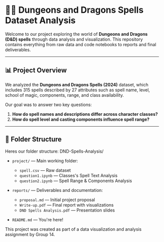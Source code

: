 # 🧙‍♂️ Dungeons and Dragons Spells Dataset Analysis

Welcome to our project exploring the world of **Dungeons and Dragons (D&D) spells** through data analysis and visualization. This repository contains everything from raw data and code notebooks to reports and final deliverables.

---

## 📊 Project Overview

We analyzed the **Dungeons and Dragons Spells (2024)** dataset, which includes 315 spells described by 27 attributes such as spell name, level, school of magic, components, range, and class availability.

Our goal was to answer two key questions:

1. **How do spell names and descriptions differ across character classes?**
2. **How do spell level and casting components influence spell range?**

---

## 🧩 Folder Structure

Heres our folder structure:
DND-Spells-Analysis/
- `project/` — Main working folder:
  - `spell.csv` — Raw dataset
  - `question1.ipynb` — Classes's Spell Text Analysis
  - `question2.ipynb` — Spell Range & Components Analysis

- `reports/` — Deliverables and documentation:
  - `proposal.md` — Initial project proposal
  - `Write-up.pdf` — Final report with visualizations
  - `DND Spells Analysis.pdf` — Presentation slides

- `README.md` — You're here!

This project was created as part of a data visualization and analysis assignment by Group 14.
